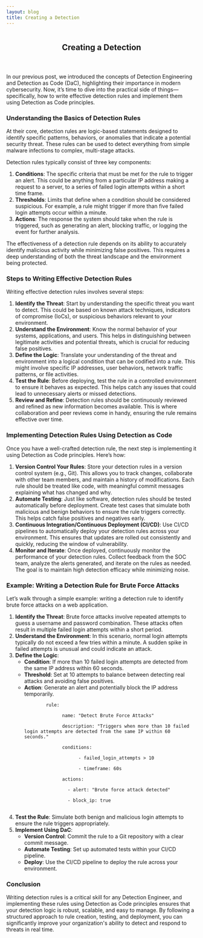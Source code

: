 ```yaml
---
layout: blog
title: Creating a Detection
---
```



<div id="main" class="s-content__main large-8 column">
<article class="entry">

<header class="entry__header">

<h2 class="entry__title h1">
    Creating a Detection
</h2>        
</header>

<div class="entry__content">

<p>In our previous post, we introduced the concepts of Detection Engineering and Detection as Code (DaC), highlighting their importance in modern cybersecurity. Now, it’s time to dive into the practical side of things—specifically, how to write effective detection rules and implement them using Detection as Code principles.</p>

<h3>Understanding the Basics of Detection Rules</h3>
<p>At their core, detection rules are logic-based statements designed to identify specific patterns, behaviors, or anomalies that indicate a potential security threat. These rules can be used to detect everything from simple malware infections to complex, multi-stage attacks.</p>

<p>Detection rules typically consist of three key components:
<ol>
    <li><strong>Conditions</strong>: The specific criteria that must be met for the rule to trigger an alert. This could be anything from a particular IP address making a request to a server, to a series of failed login attempts within a short time frame.</li>
    <li><strong>Thresholds</strong>: Limits that define when a condition should be considered suspicious. For example, a rule might trigger if more than five failed login attempts occur within a minute.</li>
    <li><strong>Actions</strong>: The response the system should take when the rule is triggered, such as generating an alert, blocking traffic, or logging the event for further analysis.</li>
</ol></p>
<p>The effectiveness of a detection rule depends on its ability to accurately identify malicious activity while minimizing false positives. This requires a deep understanding of both the threat landscape and the environment being protected.</p>

<h3>Steps to Writing Effective Detection Rules</h3>
<p>Writing effective detection rules involves several steps:
<ol>
    <li><strong>Identify the Threat</strong>: Start by understanding the specific threat you want to detect. This could be based on known attack techniques, indicators of compromise (IoCs), or suspicious behaviors relevant to your environment.</li>
    <li><strong>Understand the Environment</strong>: Know the normal behavior of your systems, applications, and users. This helps in distinguishing between legitimate activities and potential threats, which is crucial for reducing false positives.</li>
    <li><strong>Define the Logic</strong>: Translate your understanding of the threat and environment into a logical condition that can be codified into a rule. This might involve specific IP addresses, user behaviors, network traffic patterns, or file activities.</li>
    <li><strong>Test the Rule</strong>: Before deploying, test the rule in a controlled environment to ensure it behaves as expected. This helps catch any issues that could lead to unnecessary alerts or missed detections.</li>
    <li><strong>Review and Refine</strong>: Detection rules should be continuously reviewed and refined as new information becomes available. This is where collaboration and peer reviews come in handy, ensuring the rule remains effective over time.</li>
</ol></p>
<h3>Implementing Detection Rules Using Detection as Code</h3>
<p>Once you have a well-crafted detection rule, the next step is implementing it using Detection as Code principles. Here’s how:
<ol>
    <li><strong>Version Control Your Rules</strong>: Store your detection rules in a version control system (e.g., Git). This allows you to track changes, collaborate with other team members, and maintain a history of modifications. Each rule should be treated like code, with meaningful commit messages explaining what has changed and why.</li>
    <li><strong>Automate Testing</strong>: Just like software, detection rules should be tested automatically before deployment. Create test cases that simulate both malicious and benign behaviors to ensure the rule triggers correctly. This helps catch false positives and negatives early.</li>
    <li><strong>Continuous Integration/Continuous Deployment (CI/CD)</strong>: Use CI/CD pipelines to automatically deploy your detection rules across your environment. This ensures that updates are rolled out consistently and quickly, reducing the window of vulnerability.</li>
    <li><strong>Monitor and Iterate</strong>: Once deployed, continuously monitor the performance of your detection rules. Collect feedback from the SOC team, analyze the alerts generated, and iterate on the rules as needed. The goal is to maintain high detection efficacy while minimizing noise.</li>
</ol></p>
<h3>Example: Writing a Detection Rule for Brute Force Attacks</h3>
<p>Let’s walk through a simple example: writing a detection rule to identify brute force attacks on a web application.
<ol>
    <li><strong>Identify the Threat</strong>: Brute force attacks involve repeated attempts to guess a username and password combination. These attacks often result in multiple failed login attempts within a short period.</li>
    <li><strong>Understand the Environment</strong>: In this scenario, normal login attempts typically do not exceed a few tries within a minute. A sudden spike in failed attempts is unusual and could indicate an attack.</li>
    <li><strong>Define the Logic</strong>:
    <ul>
        <li><strong>Condition</strong>: If more than 10 failed login attempts are detected from the same IP address within 60 seconds.</li>
        <li><strong>Threshold</strong>: Set at 10 attempts to balance between detecting real attacks and avoiding false positives.</li>
        <li><strong>Action</strong>: Generate an alert and potentially block the IP address temporarily.</li>
        <code class="yaml">
        rule:<br>
            &nbsp;&nbsp;name: "Detect Brute Force Attacks"<br>
            &nbsp;&nbsp;description: "Triggers when more than 10 failed login attempts are detected from the same IP within 60 seconds."<br>
            &nbsp;&nbsp;conditions:<br>
                &nbsp;&nbsp;&nbsp;&nbsp;- failed_login_attempts > 10<br>
                &nbsp;&nbsp;&nbsp;&nbsp;- timeframe: 60s<br>
            &nbsp;&nbsp;actions:<br>
            &nbsp;&nbsp;&nbsp;&nbsp;- alert: "Brute force attack detected"<br>
            &nbsp;&nbsp;&nbsp;&nbsp;- block_ip: true<br>
        </code>
    </ul>
    <li><strong>Test the Rule</strong>: Simulate both benign and malicious login attempts to ensure the rule triggers appropriately.</li>
    <li><strong>Implement Using DaC</strong>:
        <ul>
            <li><strong>Version Control</strong>: Commit the rule to a Git repository with a clear commit message.</li>
            <li><strong>Automate Testing</strong>: Set up automated tests within your CI/CD pipeline.</li>
            <li><strong>Deploy</strong>: Use the CI/CD pipeline to deploy the rule across your environment.</li>
        </ul>
    </li>
</ol></p>
<h3>Conclusion</h3>
<p>Writing detection rules is a critical skill for any Detection Engineer, and implementing these rules using Detection as Code principles ensures that your detection logic is robust, scalable, and easy to manage. By following a structured approach to rule creation, testing, and deployment, you can significantly improve your organization's ability to detect and respond to threats in real time.</p>
</div>
</article> <!-- end entry -->

</div> <!-- end main -->  